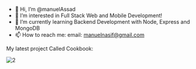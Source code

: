 - 👋 Hi, I’m @manuelAssad
- 👀 I’m interested in Full Stack Web and Mobile Development!
- 🌱 I’m currently learning Backend Development with Node, Express and MongoDB
- 📫 How to reach me: email: manuelnasif@gmail.com

<!---
manuelAssad/manuelAssad is a ✨ special ✨ repository because its `README.md` (this file) appears on your GitHub profile.
You can click the Preview link to take a look at your changes.
--->

My latest project Called Cookbook:


![2](https://user-images.githubusercontent.com/91218241/155033838-3061ca95-0cef-40a2-a9a5-46535a118c5a.gif)
